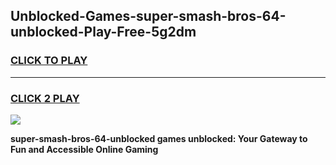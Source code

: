 
## Unblocked-Games-super-smash-bros-64-unblocked-Play-Free-5g2dm
<h3>
<a href="https://premium76.site?title=super-smash-bros-64-unblocked&ref=12A">CLICK TO PLAY</a></h3>
<hr>

<h3>
<a href="https://premium76.site?title=super-smash-bros-64-unblocked&ref=12A">CLICK 2 PLAY</a>
  
</h3>

<a href="https://premium76.site?title=super-smash-bros-64-unblocked&ref=12A"><img src="https://clearcache.store/games.png"></a>


**super-smash-bros-64-unblocked games unblocked: Your Gateway to Fun and Accessible Online Gaming**
